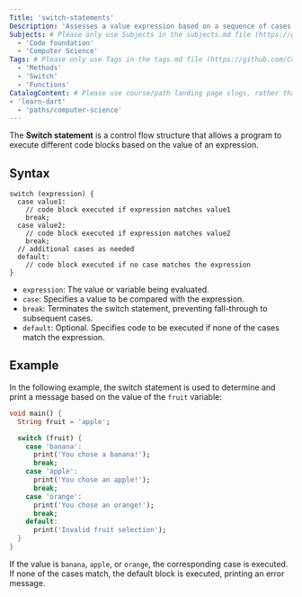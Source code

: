 ```yaml
---
Title: 'switch-statements'
Description: 'Assesses a value expression based on a sequence of cases.'
Subjects: # Please only use Subjects in the subjects.md file (https://github.com/Codecademy/docs/blob/main/documentation/subjects.md). If that list feels insufficient, feel free to create a new Subject and add it to subjects.md in your PR!
  - 'Code foundation'
  - 'Computer Science'
Tags: # Please only use Tags in the tags.md file (https://github.com/Codecademy/docs/blob/main/documentation/tags.md). If that list feels insufficient, feel free to create a new Tag and add it to tags.md in your PR!
  - 'Methods'
  - 'Switch'
  - 'Functions'
CatalogContent: # Please use course/path landing page slugs, rather than linking to individual content items. If listing multiple items, please put the most relevant one first
- 'learn-dart'
  - 'paths/computer-science'
---
```


The **Switch statement** is a control flow structure that allows a program to execute different code blocks based on the value of an expression.

## Syntax

```pseudo 
switch (expression) {
  case value1:
    // code block executed if expression matches value1
    break;
  case value2:
    // code block executed if expression matches value2
    break;
  // additional cases as needed
  default:
    // code block executed if no case matches the expression
}
```

- `expression`: The value or variable being evaluated.
- `case`: Specifies a value to be compared with the expression.
- `break`: Terminates the switch statement, preventing fall-through to subsequent cases.
- `default`: Optional. Specifies code to be executed if none of the cases match the expression.

## Example

In the following example, the switch statement is used to determine and print a message based on the value of the `fruit` variable:

```dart
void main() {
  String fruit = 'apple';

  switch (fruit) {
    case 'banana':
      print('You chose a banana!');
      break;
    case 'apple':
      print('You chose an apple!');
      break;
    case 'orange':
      print('You chose an orange!');
      break;
    default:
      print('Invalid fruit selection');
  }
}
```

If the value is `banana`, `apple`, or `orange`, the corresponding case is executed. If none of the cases match, the default block is executed, printing an error message.
